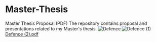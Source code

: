 # Master-Thesis
Master Thesis Proposal (PDF)
The repository contains proposal and presentations related to my Master's thesis. 
![Defence](https://github.com/user-attachments/assets/f6d8d7b8-6faf-4730-ac2d-6c4be7a0069b)
![Defence (1)](https://github.com/user-attachments/assets/390ab089-4042-41ff-8dd4-cc97ac7ad76e)
[Defence (2).pdf](https://github.com/user-attachments/files/18430390/Defence.2.pdf)
